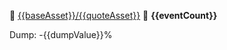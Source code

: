 🔴 <a href="https://www.binance.com/futures/{{baseAsset}}{{quoteAsset}}">{{baseAsset}}/{{quoteAsset}}</a> 🔔 <b>{{eventCount}}</b> 

Dump: -{{dumpValue}}%